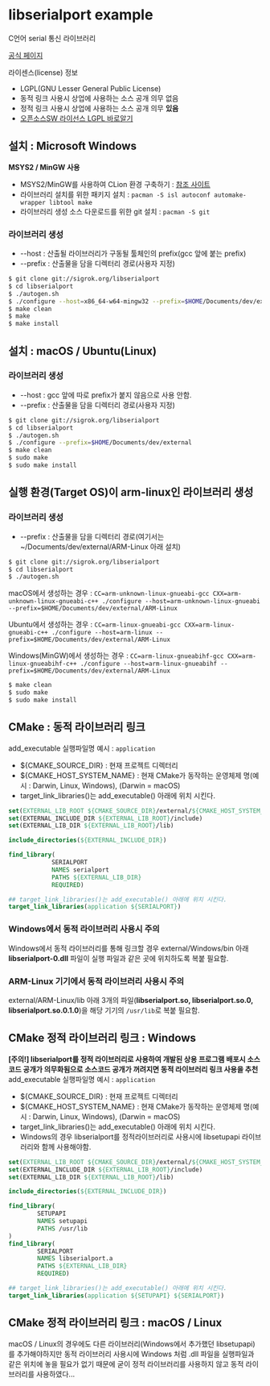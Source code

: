 # libserialport example
C언어 serial 통신 라이브러리 

[공식 페이지](https://sigrok.org/wiki/Libserialport)

라이센스(license) 정보
* LGPL(GNU Lesser General Public License)
* 동적 링크 사용시 상업에 사용하는 소스 공개 의무 없음
* 정적 링크 사용시 상업에 사용하는 소스 공개 의무 <b>있음</b>
* [오픈소스SW 라이선스 LGPL 바로알기](https://openbee.kr/422)

## 설치 : Microsoft Windows
<b>MSYS2 / MinGW 사용</b>   

* MSYS2/MinGW를 사용하여 CLion 환경 구축하기 : [참조 사이트](https://github.com/JuJin1324/CLion_stater#microsoft-windows)
* 라이브러리 설치를 위한 패키지 설치 : `pacman -S isl autoconf automake-wrapper libtool make`
* 라이브러리 생성 소스 다운로드를 위한 git 설치 : `pacman -S git`

### 라이브러리 생성
* --host : 산출될 라이브러리가 구동될 툴체인의 prefix(gcc 앞에 붙는 prefix)
* --prefix : 산출물을 담을 디렉터리 경로(사용자 지정)
```bash
$ git clone git://sigrok.org/libserialport
$ cd libserialport
$ ./autogen.sh
$ ./configure --host=x86_64-w64-mingw32 --prefix=$HOME/Documents/dev/external
$ make clean
$ make
$ make install
```

## 설치 : macOS / Ubuntu(Linux)
### 라이브러리 생성 
* --host : gcc 앞에 따로 prefix가 붙지 않음으로 사용 안함.
* --prefix : 산출물을 담을 디렉터리 경로(사용자 지정)
```bash
$ git clone git://sigrok.org/libserialport
$ cd libserialport
$ ./autogen.sh
$ ./configure --prefix=$HOME/Documents/dev/external
$ make clean
$ sudo make
$ sudo make install
```

## 실행 환경(Target OS)이 arm-linux인 라이브러리 생성
### 라이브러리 생성 
* --prefix : 산출물을 담을 디렉터리 경로(여기서는 ~/Documents/dev/external/ARM-Linux 아래 설치)
```bash
$ git clone git://sigrok.org/libserialport
$ cd libserialport
$ ./autogen.sh
```
macOS에서 생성하는 경우 : `CC=arm-unknown-linux-gnueabi-gcc CXX=arm-unknown-linux-gnueabi-c++ ./configure --host=arm-unknown-linux-gnueabi --prefix=$HOME/Documents/dev/external/ARM-Linux`

Ubuntu에서 생성하는 경우 : `CC=arm-linux-gnueabi-gcc CXX=arm-linux-gnueabi-c++ ./configure --host=arm-linux --prefix=$HOME/Documents/dev/external/ARM-Linux`

Windows(MinGW)에서 생성하는 경우 : `CC=arm-linux-gnueabihf-gcc CXX=arm-linux-gnueabihf-c++ ./configure --host=arm-linux-gnueabihf --prefix=$HOME/Documents/dev/external/ARM-Linux`

```bash
$ make clean
$ sudo make
$ sudo make install
```

## CMake : 동적 라이브러리 링크 
add_executable 실행파일명 예시 : `application`   
* ${CMAKE_SOURCE_DIR} : 현재 프로젝트 디렉터리
* ${CMAKE_HOST_SYSTEM_NAME} : 현재 CMake가 동작하는 운영체제 명(예시 : Darwin, Linux, Windows), (Darwin = macOS)
* target_link_libraries()는 add_executable() 아래에 위치 시킨다.

```cmake
set(EXTERNAL_LIB_ROOT ${CMAKE_SOURCE_DIR}/external/${CMAKE_HOST_SYSTEM_NAME})
set(EXTERNAL_INCLUDE_DIR ${EXTERNAL_LIB_ROOT}/include)
set(EXTERNAL_LIB_DIR ${EXTERNAL_LIB_ROOT}/lib)

include_directories(${EXTERNAL_INCLUDE_DIR})

find_library(
            SERIALPORT
            NAMES serialport
            PATHS ${EXTERNAL_LIB_DIR}
            REQUIRED)

## target_link_libraries()는 add_executable() 아래에 위치 시킨다.
target_link_libraries(application ${SERIALPORT})
```

### Windows에서 동적 라이브러리 사용시 주의
Windows에서 동적 라이브러리를 통해 링크할 경우 external/Windows/bin 아래 <b>libserialport-0.dll</b> 파일이 실행 파일과 같은 곳에 위치하도록 복붙 필요함.

### ARM-Linux 기기에서 동적 라이브러리 사용시 주의
external/ARM-Linux/lib 아래 3개의 파일(<b>libserialport.so, libserialport.so.0, libserialport.so.0.1.0</b>)을 
해당 기기의 `/usr/lib`로 복붙 필요함.

## CMake 정적 라이브러리 링크 : Windows
<b>[주의!] libserialport를 정적 라이브러리로 사용하여 개발된 상용 프로그램 배포시 소스코드 공개가 의무화됨으로 소스코드 공개가 꺼려지면 동적 라이브러리 링크 사용을 추천</b>   
add_executable 실행파일명 예시 : `application`   
* ${CMAKE_SOURCE_DIR} : 현재 프로젝트 디렉터리
* ${CMAKE_HOST_SYSTEM_NAME} : 현재 CMake가 동작하는 운영체제 명(예시 : Darwin, Linux, Windows), (Darwin = macOS)
* target_link_libraries()는 add_executable() 아래에 위치 시킨다.
* Windows의 경우 libserialport를 정적라이브러리로 사용시에 libsetupapi 라이브러리와 함께 사용해야함.

```cmake
set(EXTERNAL_LIB_ROOT ${CMAKE_SOURCE_DIR}/external/${CMAKE_HOST_SYSTEM_NAME})
set(EXTERNAL_INCLUDE_DIR ${EXTERNAL_LIB_ROOT}/include)
set(EXTERNAL_LIB_DIR ${EXTERNAL_LIB_ROOT}/lib)

include_directories(${EXTERNAL_INCLUDE_DIR})

find_library(
        SETUPAPI
        NAMES setupapi
        PATHS /usr/lib
)
find_library(
        SERIALPORT
        NAMES libserialport.a
        PATHS ${EXTERNAL_LIB_DIR}
        REQUIRED)

## target_link_libraries()는 add_executable() 아래에 위치 시킨다.
target_link_libraries(application ${SETUPAPI} ${SERIALPORT})
```

## CMake 정적 라이브러리 링크 : macOS / Linux
macOS / Linux의 경우에도 다른 라이브러리(Windows에서 추가했던 libsetupapi)를 추가해야하지만 동적 라이브러리 사용시에 
Windows 처럼 .dll 파일을 실행파일과 같은 위치에 놓을 필요가 없기 때문에 굳이 정적 라이브러리를 사용하지 않고 동적 라이브러리를 사용하였다...
